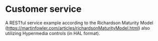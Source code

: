 # Customer service
A RESTful service example according to the Richardson Maturity Model
(https://martinfowler.com/articles/richardsonMaturityModel.html) 
also utilizing Hypermedia controls (in HAL format).